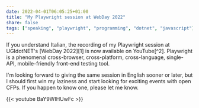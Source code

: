 ```yaml
---
date: 2022-04-01T06:05:25+01:00
title: "My Playwright session at WebDay 2022"
share: false
tags: ["speaking", "playwright", "programming", "dotnet", "javascript"]
---
```

If you understand Italian, the recording of my Playwright session at
UGIdotNET's [WebDay 2022][1] is now available on YouTube[^2]. Playwright is
a phenomenal cross-browser, cross-platform, cross-language, single-API,
mobile-friendly front-end testing tool. 

I'm looking forward to giving the same session in English sooner or later, but
I should first win my laziness and start looking for exciting events with open
CFPs. If you happen to know one, please let me know.

{{< youtube BaY9WIHUwFc >}}



